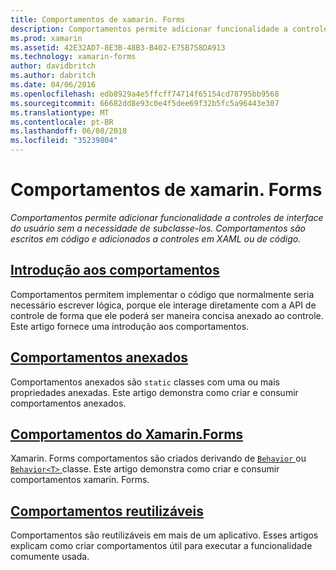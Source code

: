 ```yaml
---
title: Comportamentos de xamarin. Forms
description: Comportamentos permite adicionar funcionalidade a controles de interface do usuário sem a necessidade de subclasse-los. Comportamentos são escritos em código e adicionados a controles em XAML ou de código.
ms.prod: xamarin
ms.assetid: 42E32AD7-8E3B-48B3-B402-E75B758DA913
ms.technology: xamarin-forms
author: davidbritch
ms.author: dabritch
ms.date: 04/06/2016
ms.openlocfilehash: edb8929a4e5ffcff74714f65154cd78795bb9568
ms.sourcegitcommit: 66682dd8e93c0e4f5dee69f32b5fc5a96443e307
ms.translationtype: MT
ms.contentlocale: pt-BR
ms.lasthandoff: 06/08/2018
ms.locfileid: "35239804"
---
```

# <a name="xamarinforms-behaviors"></a>Comportamentos de xamarin. Forms

_Comportamentos permite adicionar funcionalidade a controles de interface do usuário sem a necessidade de subclasse-los. Comportamentos são escritos em código e adicionados a controles em XAML ou de código._

## <a name="introduction-to-behaviorsintroductionmd"></a>[Introdução aos comportamentos](introduction.md)

Comportamentos permitem implementar o código que normalmente seria necessário escrever lógica, porque ele interage diretamente com a API de controle de forma que ele poderá ser maneira concisa anexado ao controle. Este artigo fornece uma introdução aos comportamentos.

## <a name="attached-behaviorsattachedmd"></a>[Comportamentos anexados](attached.md)

Comportamentos anexados são `static` classes com uma ou mais propriedades anexadas. Este artigo demonstra como criar e consumir comportamentos anexados.

## <a name="xamarinforms-behaviorscreatingmd"></a>[Comportamentos do Xamarin.Forms](creating.md)

Xamarin. Forms comportamentos são criados derivando de [ `Behavior` ](https://developer.xamarin.com/api/type/Xamarin.Forms.Behavior/) ou [ `Behavior<T>` ](https://developer.xamarin.com/api/type/Xamarin.Forms.Behavior%3CT%3E/) classe. Este artigo demonstra como criar e consumir comportamentos xamarin. Forms.

## <a name="reusable-behaviorsreusableindexmd"></a>[Comportamentos reutilizáveis](reusable/index.md)

Comportamentos são reutilizáveis em mais de um aplicativo. Esses artigos explicam como criar comportamentos útil para executar a funcionalidade comumente usada.
